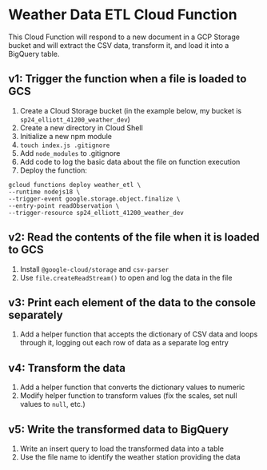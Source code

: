 # Weather Data ETL Cloud Function

This Cloud Function will respond to a new document in a GCP Storage bucket and will extract the CSV data, transform it, and load it into a BigQuery table.

## v1: Trigger the function when a file is loaded to GCS

1. Create a Cloud Storage bucket (in the example below, my bucket is `sp24_elliott_41200_weather_dev`)
2. Create a new directory in Cloud Shell
3. Initialize a new npm module
4. `touch index.js .gitignore`
5. Add `node_modules` to .gitignore
6. Add code to log the basic data about the file on function execution
7. Deploy the function:

```
gcloud functions deploy weather_etl \
--runtime nodejs18 \
--trigger-event google.storage.object.finalize \
--entry-point readObservation \
--trigger-resource sp24_elliott_41200_weather_dev
```

## v2: Read the contents of the file when it is loaded to GCS

1. Install `@google-cloud/storage` and `csv-parser`
2. Use `file.createReadStream()` to open and log the data in the file

## v3: Print each element of the data to the console separately

1. Add a helper function that accepts the dictionary of CSV data and loops through it, logging out each row of data as a separate log entry

## v4: Transform the data

1. Add a helper function that converts the dictionary values to numeric
2. Modify helper function to transform values (fix the scales, set null values to `null`, etc.)

## v5: Write the transformed data to BigQuery

1. Write an insert query to load the transformed data into a table
2. Use the file name to identify the weather station providing the data